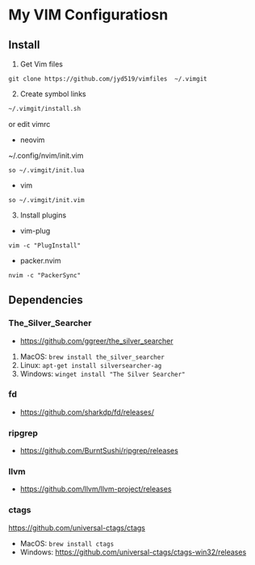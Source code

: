 # My VIM Configuratiosn

## Install

1. Get Vim files 

`git clone https://github.com/jyd519/vimfiles  ~/.vimgit`

2. Create symbol links

```sh
~/.vimgit/install.sh
```

or edit vimrc

+ neovim

~/.config/nvim/init.vim

```
so ~/.vimgit/init.lua
```

+ vim 

```
so ~/.vimgit/init.vim
```

3. Install plugins

+ vim-plug

`vim -c "PlugInstall"`

+ packer.nvim

`nvim -c "PackerSync"`

## Dependencies

### The_Silver_Searcher

+ https://github.com/ggreer/the_silver_searcher

1. MacOS: `brew install the_silver_searcher`
2. Linux: `apt-get install silversearcher-ag`
3. Windows: `winget install "The Silver Searcher"`

### fd

+ https://github.com/sharkdp/fd/releases/

### ripgrep

+ https://github.com/BurntSushi/ripgrep/releases

### llvm

+ https://github.com/llvm/llvm-project/releases

### ctags

https://github.com/universal-ctags/ctags

+  MacOS: `brew install ctags`
+  Windows: https://github.com/universal-ctags/ctags-win32/releases
